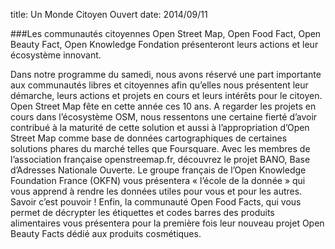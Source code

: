 title: Un Monde Citoyen Ouvert
date: 2014/09/11

###Les communautés citoyennes Open Street Map, Open Food Fact, Open Beauty Fact, Open Knowledge Fondation présenteront leurs actions et leur écosystème innovant. 

Dans notre programme du samedi, nous avons réservé une part importante aux communautés libres et citoyennes afin qu’elles nous présentent leur démarche, leurs actions et projets en cours et leurs intérêts pour le citoyen. 
Open Street Map fête en cette année ces 10 ans. A regarder les projets en cours dans l’écosystème OSM, nous ressentons une certaine fierté d’avoir contribué à la maturité de cette solution et aussi à l’appropriation d’Open Street Map comme base de données cartographiques de certaines solutions phares du marché telles que Foursquare. Avec les membres de l’association française openstreemap.fr, découvrez le projet BANO, Base d’Adresses Nationale Ouverte.
Le groupe français de l’Open Knowledge Foundation France (OKFN) vous présentera « l’école de la donnée » qui vous apprend à rendre les données utiles pour vous et pour les autres. Savoir c’est pouvoir !
Enfin, la communauté Open Food Facts, qui vous permet de décrypter les étiquettes et codes barres des produits alimentaires vous présentera pour la première fois leur nouveau projet Open Beauty Facts dédié aux produits cosmétiques. 
